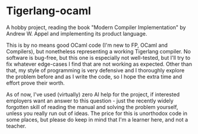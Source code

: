 # Tigerlang-ocaml
A hobby project, reading the book "Modern Compiler Implementation" by Andrew W. Appel and implementing its product language.

This is by no means good OCaml code (I'm new to FP, OCaml and Compilers), but nonetheless representing a working Tigerlang compiler. No software is bug-free, but this one is especially not well-tested, but I'll try to fix whatever edge-cases I find that are not working as expected. Other than that, my style of programming is very defensive and I thoroughly explore the problem before and as I write the code, so I hope the extra time and effort prove their worth.

As of now, I've used (virtually) zero AI help for the project, if interested employers want an answer to this question - just the recently widely forgotten skill of reading the manual and solving the problem yourself, unless you really run out of ideas. The price for this is unorthodox code in some places, but please do keep in mind that I'm a learner here, and not a teacher.

